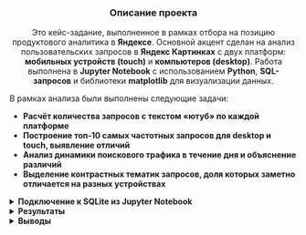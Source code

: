 <h3 align="center">Описание проекта</h3>
<p align="center">
Это кейс-задание, выполненное в рамках отбора на позицию продуктового аналитика в <strong>Яндексе</strong>.  
Основной акцент сделан на анализ пользовательских запросов в <strong>Яндекс Картинках</strong> с двух платформ: <strong>мобильных устройств (touch)</strong> и <strong>компьютеров (desktop)</strong>.  
Работа выполнена в <strong>Jupyter Notebook</strong> с использованием <strong>Python</strong>, <strong>SQL-запросов</strong> и библиотеки <strong>matplotlib</strong> для визуализации данных.
</p>

<p>В рамках анализа были выполнены следующие задачи:</p>

- **Расчёт количества запросов с текстом <strong>«ютуб»</strong> по каждой платформе**  
- **Построение <strong>топ‑10 самых частотных запросов</strong> для desktop и touch, выявление отличий**  
- **Анализ <strong>динамики поискового трафика в течение дня</strong> и объяснение различий**  
- **Выделение <strong>контрастных тематик запросов</strong>, доля которых заметно отличается на разных устройствах**  


<details>
<summary><strong>Подключение к SQLite из Jupyter Notebook</strong></summary>

SQLite — это встроенная в Python база данных, не требующая установки.
Для подключения в Jupyter Notebook используем модуль `sqlite3`

### Загрузка и подготовка данных

```python
# В файле нет названия колонок, поэтому задаем их вручную
df = pd.read_csv(r'C:\Users\1\Desktop\Курсы\Стажировки\Стажка яндекс\Продуктовый аналитик\data.tsv', 
                 sep="\t", 
                 header=None, 
                 names=["query", "timestamp", "platform"])

# Переведем столбец с датой в формат datetime
df["timestamp"] = pd.to_datetime(df["timestamp"], unit="s")

# Создаём соединение с SQLite в памяти
conn = sqlite3.connect(":memory:")

# Записываем DataFrame в таблицу queries
df.to_sql("queries", conn, index=False, if_exists="replace")

# Проверим содержимое таблицы
query = """
SELECT query, timestamp, platform
FROM queries
"""

df = pd.read_sql(query, conn)
df.head(10)

```

</details>


<details>
<summary><strong>Результаты</strong></summary>

<summary><strong>Задача 1: Диапазон дат в данных</strong></summary>

📅 Определите даты, охватываемые в предоставленном наборе данных.

📌 В таблице `queries` с данными пользовательских запросов содержатся следующие поля:

- `query` — текст запроса  
- `timestamp` — время запроса в формате UNIX  
- `platform` — тип устройства (desktop или touch)  

🕒 Поле `timestamp` было преобразовано в человекочитаемый формат даты и времени.  
📆 В результате были определены минимальная и максимальная даты, которые задают полный диапазон анализа.

### Код

```python
diapozon = """
SELECT MAX(timestamp) as maximum, MIN(timestamp) as minimum FROM queries
"""

interval = pd.read_sql(diapozon, conn)

max_date, min_date, = interval.iloc[0]
first_task = f'Дата начала: {min_date},  Дата конца: {max_date}'
print(first_task)

```

### Диапазон дат анализа

![Диапазон дат](https://drive.google.com/uc?export=view&id=1d9L5amoo38IKcBBDucV-2CKqRM7BxpQX)


---


<summary><strong>Задача 2: Количество запросов с текстом «ютуб» по каждой платформе</strong></summary>

📌 Необходимо посчитать, сколько раз в данных встречается слово **«ютуб»** в запросах, отдельно для каждой платформы (`desktop`, `touch`).

Для обработки использовался SQL-запрос с фильтрацией по ключевому слову с учётом регистра (через `LIKE`/`ILIKE` в PostgreSQL или `LOWER(...) LIKE` в SQLite).

### Код

```python

youtube = """
SELECT platform, count(query) as kolvo
FROM queries
WHERE query like '%ютуб%' or query like '%Ютуб%'
group by platform
"""

youtube_kolvo = pd.read_sql(youtube, conn)
display(youtube_kolvo.style.hide(axis="index"))

```

### Количество запросов с текстом «ютуб» по платформам

![Количество запросов с текстом «ютуб» по платформам](https://drive.google.com/uc?export=view&id=1Cd2fu0fyrN6vJV0hlDPcr4VZpePM32LS)

---


<summary><strong>Задача 3: Топ‑10 самых частотных запросов в каждой платформе (desktop и touch)</strong></summary>

📌 Вывести 10 наиболее часто встречающихся запросов отдельно для `desktop` и `touch`.  
Сравнить полученные списки и определить отличия в популярных запросах между платформами.

### Сначала выведем 10 наиболее частотных запросов для платформы `desktop`

```python

desktop_top = """
SELECT query, COUNT(query) as kolvo_zaprosov FROM queries
WHERE platform = 'desktop'
GROUP BY query
order by kolvo_zaprosov desc
LIMIT 10
"""

top_10_desktop = pd.read_sql(desktop_top, conn)
display(top_10_desktop.style.hide(axis="index"))

```

![Топ‑10 запросов — desktop](https://drive.google.com/uc?export=view&id=13x5rwIoIF3_OV7W_3b8-a_nCNNiEXoP-)

### График Топ-10 запросов - desktop
![Топ‑10 запросов — desktop](https://drive.google.com/uc?export=view&id=1jwjB96mqOZKCUOfit9ITIxO99I3ssDRO)

---


### Теперь выведем 10 наиболее частотных запросов для платформы `touch`.

```python

touch_top = """
SELECT query, COUNT(query) as kolvo_zaprosov FROM queries
WHERE platform = 'touch'
GROUP BY query
order by kolvo_zaprosov desc
LIMIT 10
"""

top_10_touch = pd.read_sql(touch_top, conn)
display(top_10_touch.style.hide(axis="index"))

```

![Топ‑10 запросов для touch](https://drive.google.com/uc?export=view&id=1QQQAcndZHC4bvADCUWtVYJ9-mt2qW94x)

### График Топ-10 запросов - touch

![Топ‑10 частых запросов на touch](https://drive.google.com/uc?export=view&id=1LhgKvPMCCO8v2YypaxdJFDjR013OYh-0)


С `touch` преимущественно ищут контент для взрослых и поздравления с днём рождения,  
а с `Desktop`, помимо контента для взрослых, также ищут учебные материалы, картинки и оформление рабочего стола.

---

<summary><strong>Задание 4: Динамика трафика в течение дня</strong></summary>

📌 Для каждого часа суток рассчитано количество поисковых запросов на каждой платформе.
Анализ трафика помогает понять, в какие временные промежутки пользователи наиболее активно обращаются к поиску изображений и как меняется интенсивность запросов в зависимости от времени суток.


```python

sutki = """
SELECT strftime('%H', timestamp) as hour, COUNT(timestamp) as kolvo_zaprosov FROM queries
GROUP BY hour
"""
sutki_zaprosy = pd.read_sql(sutki, conn)
display(sutki_zaprosy.style.hide(axis="index"))

```
![Распределение трафика запросов по часам](https://drive.google.com/uc?export=view&id=1milp8jX6RK4v2Rrb4vJcHbhGO--7pjVM)


### Распределение трафика запросов по часам 

![График распределения трафика в течение дня](https://drive.google.com/uc?export=view&id=1btlBv6oautOoR5Eun40JFPPxOE6d_ieR)


График запросов начинает расти с раннего утра, активно увеличивается уже с **3–4 часов**,  
когда в **Приморском крае** и **Сибири** начинается активная деятельность и рабочее время.  

С **7 до 17 часов** количество запросов держится на стабильном высоком уровне,  
формируя *«плато»* дневной активности. Этот период совпадает с **активным рабочим временем**  
в **Центральной России**, на **Урале**, **Юге** и в **Северо-Западном регионе**,  
где проживает основная часть населения страны.  

В **18:00** наблюдается **резкий всплеск**, что, вероятно, связано с окончанием рабочего дня или учёбы.  

После 18 часов трафик начинает постепенно снижаться, достигая **минимума** к ночи.  
Такое распределение можно объяснить тем, что большинство пользователей активнее всего  
используют поиск в рабочее и учебное время.

---


<summary><strong>Задание 5: Тематики запросов по платформам</strong></summary>

📌 Для каждой тематики был рассчитан процент её встречаемости среди всех запросов на **мобильных устройствах** и **компьютерах**. Затем вычислена разница долей между платформами, чтобы выявить тематики с наибольшим контрастом.  

Для анализа различий между платформами были выделены ключевые категории запросов:  
**🔞 Контент 18+**, **🎮 Игры**, **🛒 Покупки**, **📚 Учёба**, **🎶 Музыка**, **🎂 Поздравления**, **👥 Развлечения**, **🌐 Соцсети**, **📱 Обои**, **✝️ Религия**, **🚗 Авто**, **🐶 Домашние животные** и другие.



```python

category = """
WITH kolvo_platforms as 
(SELECT query, platform, COUNT(query) OVER(PARTITION BY platform) as vsego FROM queries),

tema as 
(SELECT query,
CASE
    WHEN LOWER(query) LIKE '%таблиц%' OR LOWER(query) LIKE '%алфавит%' OR LOWER(query) LIKE '%задани%' OR LOWER(query) LIKE '%школ%' THEN 'Учёба'
    WHEN LOWER(query) LIKE '%фильм%' OR LOWER(query) LIKE '%сериал%' OR LOWER(query) LIKE '%актер%' OR LOWER(query) LIKE '%актрис%' THEN 'Развлечения'
    WHEN LOWER(query) LIKE '%поздравлени%' OR LOWER(query) LIKE '%открытк%' THEN 'Поздравления'
    WHEN LOWER(query) LIKE '%одноклассник%' OR LOWER(query) LIKE '%вконтакт%' OR LOWER(query) LIKE '%телеграм%' THEN 'Соцсети'
    WHEN LOWER(query) LIKE 'xxx%' OR LOWER(query) LIKE '%секс%' OR LOWER(query) LIKE '%порн%' THEN 'Контент 18+'
    WHEN LOWER(query) LIKE 'игр%' OR LOWER(query) LIKE '%roblox%' OR LOWER(query) LIKE '%маинкрафт%' THEN 'Игры'
    WHEN LOWER(query) LIKE 'продукт%' OR LOWER(query) LIKE '%цен%' OR LOWER(query) LIKE '%одежд%' THEN 'Покупки'
    WHEN LOWER(query) LIKE 'клип%' OR LOWER(query) LIKE '%слуша%' OR LOWER(query) LIKE '%песн%' OR LOWER(query) LIKE '%музык%' THEN 'Музыка'
    WHEN LOWER(query) LIKE '%библия%' OR LOWER(query) LIKE '%икон%' OR LOWER(query) LIKE '%молитв%' THEN 'Религия'
    WHEN LOWER(query) LIKE '%kia%' OR LOWER(query) LIKE '%bmw%' OR LOWER(query) LIKE '%audi%' THEN 'Авто'
    WHEN LOWER(query) LIKE '%кошк%' OR LOWER(query) LIKE '%корг%' OR LOWER(query) LIKE '%собак%' THEN 'Домашние животные'
    WHEN LOWER(query) LIKE '%обо%' OR LOWER(query) LIKE '%картинк%' OR LOWER(query) LIKE '%фон%' THEN 'Обои'
    ELSE 'Другие'
END as tematika,
platform, vsego FROM kolvo_platforms),

tema_vsego as 
(SELECT platform, tematika, count(tematika) as kolvo_tema, vsego FROM tema
GROUP BY platform, tematika, vsego)

SELECT platform, tematika, ROUND(100.0 * kolvo_tema / vsego, 2) as procent FROM tema_vsego
ORDER BY platform, tematika
"""

categories = pd.read_sql(category, conn)
display(categories.style.hide(axis="index"))

```

![Контраст тематики запросов на `desktop` и `touch`](https://drive.google.com/uc?export=view&id=119e__tXdZ2wkQN75HHJVM_FCBqFIBlTX)

### График долей тематик поисковых запросов по платформам

![Тематики запросов — различия между desktop и touch](https://drive.google.com/uc?export=view&id=1Z48iq9PdL4-GmBEzCQdvde548snxkeFh)

- **С мобильных устройств (Touch)** заметно выше доля запросов, связанных с:
  - 🎂 **Поздравлениями** — вероятно, пользователи быстро ищут открытки и поздравления в мессенджерах;
  - 🔞 **Контентом 18+** — такие запросы чаще поступают с телефонов;
- **С компьютеров (Desktop)** чаще ищут:
  - 📚 **Учебные материалы** — таблицы, алфавит, школьные задания и т.п.;
- Большая часть запросов попадает в категорию **«Другие»**, но и здесь видно, что телефоны доминируют по общему количеству.


</details>

<details> 

<summary><strong>Выводы</strong></summary>

📌 Пользовательское поведение в Яндекс.Картинках заметно различается в зависимости от платформы: на мобильных устройствах чаще встречаются развлекательные запросы, тогда как на компьютерах — более прикладные и информационные. Эти различия важно учитывать при адаптации интерфейса и контента под разные устройства.
